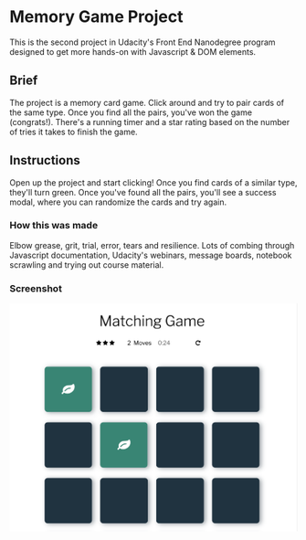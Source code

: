 # Memory Game Project
This is the second project in Udacity's Front End Nanodegree program designed to get more hands-on with Javascript & DOM elements.

## Brief
The project is a memory card game. Click around and try to pair cards of the same type. Once you find all the pairs, you've won the game (congrats!). There's a running timer and a star rating based on the number of tries it takes to finish the game.

## Instructions
Open up the project and start clicking! Once you find cards of a similar type, they'll turn green. Once you've found all the pairs, you'll see a success modal, where you can randomize the cards and try again.

### How this was made
Elbow grease, grit, trial, error, tears and resilience. Lots of combing through Javascript documentation, Udacity's webinars, message boards, notebook scrawling and trying out course material.

### Screenshot
<img src="img/matching-game.png">